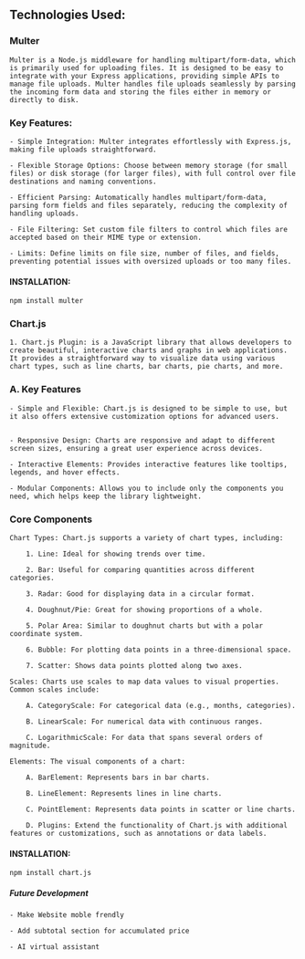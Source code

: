 <div>

## Technologies Used:

### Multer

    Multer is a Node.js middleware for handling multipart/form-data, which is primarily used for uploading files. It is designed to be easy to integrate with your Express applications, providing simple APIs to manage file uploads. Multer handles file uploads seamlessly by parsing the incoming form data and storing the files either in memory or directly to disk.

### Key Features:

    - Simple Integration: Multer integrates effortlessly with Express.js, making file uploads straightforward.

    - Flexible Storage Options: Choose between memory storage (for small files) or disk storage (for larger files), with full control over file destinations and naming conventions.

    - Efficient Parsing: Automatically handles multipart/form-data, parsing form fields and files separately, reducing the complexity of handling uploads.

    - File Filtering: Set custom file filters to control which files are accepted based on their MIME type or extension.

    - Limits: Define limits on file size, number of files, and fields, preventing potential issues with oversized uploads or too many files.

#### INSTALLATION:

    npm install multer

### Chart.js

    1. Chart.js Plugin: is a JavaScript library that allows developers to create beautiful, interactive charts and graphs in web applications. It provides a straightforward way to visualize data using various chart types, such as line charts, bar charts, pie charts, and more.

### A. Key Features

    - Simple and Flexible: Chart.js is designed to be simple to use, but it also offers extensive customization options for advanced users.


    - Responsive Design: Charts are responsive and adapt to different screen sizes, ensuring a great user experience across devices.

    - Interactive Elements: Provides interactive features like tooltips, legends, and hover effects.

    - Modular Components: Allows you to include only the components you need, which helps keep the library lightweight.

### Core Components

    Chart Types: Chart.js supports a variety of chart types, including:

        1. Line: Ideal for showing trends over time.

        2. Bar: Useful for comparing quantities across different categories.

        3. Radar: Good for displaying data in a circular format.

        4. Doughnut/Pie: Great for showing proportions of a whole.

        5. Polar Area: Similar to doughnut charts but with a polar coordinate system.

        6. Bubble: For plotting data points in a three-dimensional space.

        7. Scatter: Shows data points plotted along two axes.

    Scales: Charts use scales to map data values to visual properties. Common scales include:

        A. CategoryScale: For categorical data (e.g., months, categories).

        B. LinearScale: For numerical data with continuous ranges.

        C. LogarithmicScale: For data that spans several orders of magnitude.

    Elements: The visual components of a chart:

        A. BarElement: Represents bars in bar charts.

        B. LineElement: Represents lines in line charts.

        C. PointElement: Represents data points in scatter or line charts.

        D. Plugins: Extend the functionality of Chart.js with additional features or customizations, such as annotations or data labels.

#### INSTALLATION:

    npm install chart.js

##### Future Development

    - Make Website moble frendly

    - Add subtotal section for accumulated price

    - AI virtual assistant
